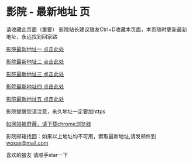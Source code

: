 # 影院 - 最新地址 页

请收藏此页面（重要）
影院站长建议狼友Ctrl+D收藏本页面，本页随时更新最新地址，永远找到回家路

[影院最新地址一 点击此处](https://5menxd.top/) 

[影院最新地址二 点击此处](https://5bggsk.top/) 

[影院最新地址三 点击此处](https://5wutxz.top/) 

[影院最新地址四 点击此处](https://5bggsk.top/) 

[影院最新地址五 点击此处](https://5menxd.top/) 

影院提醒您请注意，永久地址一定要加https

[如网站被屏蔽，请下载chrome浏览器](https://8xe23.com/chrome_93.0.4577.82.apk) 

影院邮箱找回：如果以上地址均不可用，索取最新地址,请发邮件到 woxsx@mail.com

喜欢的狼友 请顺手star一下

